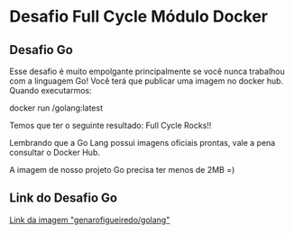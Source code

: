 
# Desafio Full Cycle Módulo Docker
## Desafio Go

Esse desafio é muito empolgante principalmente se você nunca trabalhou com a linguagem Go!
Você terá que publicar uma imagem no docker hub. Quando executarmos:

docker run <seu-user>/golang:latest

Temos que ter o seguinte resultado: Full Cycle Rocks!!

Lembrando que a Go Lang possui imagens oficiais prontas, vale a pena consultar o Docker Hub.

A imagem de nosso projeto Go precisa ter menos de 2MB =)

## Link do Desafio Go

[Link da imagem "genarofigueiredo/golang"](https://hub.docker.com/repository/docker/genarofigueiredo/golang)